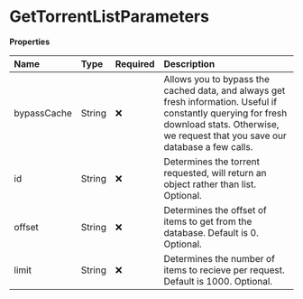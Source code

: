 # GetTorrentListParameters

**Properties**

| Name        | Type   | Required | Description                                                                                                                                                                                   |
| :---------- | :----- | :------- | :-------------------------------------------------------------------------------------------------------------------------------------------------------------------------------------------- |
| bypassCache | String | ❌       | Allows you to bypass the cached data, and always get fresh information. Useful if constantly querying for fresh download stats. Otherwise, we request that you save our database a few calls. |
| id          | String | ❌       | Determines the torrent requested, will return an object rather than list. Optional.                                                                                                           |
| offset      | String | ❌       | Determines the offset of items to get from the database. Default is 0. Optional.                                                                                                              |
| limit       | String | ❌       | Determines the number of items to recieve per request. Default is 1000. Optional.                                                                                                             |
